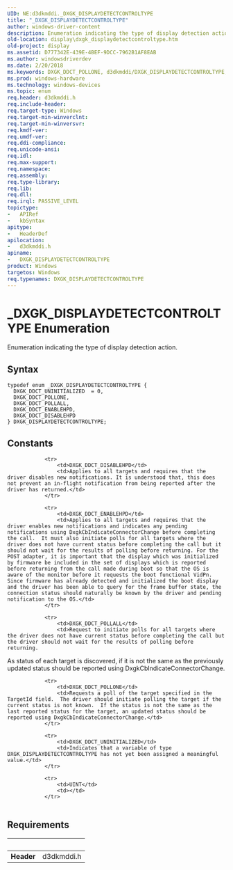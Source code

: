 ```yaml
---
UID: NE:d3dkmddi._DXGK_DISPLAYDETECTCONTROLTYPE
title: "_DXGK_DISPLAYDETECTCONTROLTYPE"
author: windows-driver-content
description: Enumeration indicating the type of display detection action.
old-location: display\dxgk_displaydetectcontroltype.htm
old-project: display
ms.assetid: D777342E-439E-4BEF-9DCC-7962B1AF8EAB
ms.author: windowsdriverdev
ms.date: 2/20/2018
ms.keywords: DXGK_DDCT_POLLONE, d3dkmddi/DXGK_DISPLAYDETECTCONTROLTYPE, d3dkmddi/DXGK_DDCT_ENABLEHPD, DXGK_DDCT_UNINITIALIZED, display.dxgk_displaydetectcontroltype, d3dkmddi/DXGK_DDCT_POLLONE, d3dkmddi/DXGK_DDCT_POLLALL, DXGK_DDCT_POLLALL, DXGK_DDCT_DISABLEHPD, d3dkmddi/DXGK_DDCT_DISABLEHPD, DXGK_DISPLAYDETECTCONTROLTYPE, DXGK_DISPLAYDETECTCONTROLTYPE enumeration [Display Devices], d3dkmddi/DXGK_DDCT_UNINITIALIZED, _DXGK_DISPLAYDETECTCONTROLTYPE, DXGK_DDCT_ENABLEHPD
ms.prod: windows-hardware
ms.technology: windows-devices
ms.topic: enum
req.header: d3dkmddi.h
req.include-header: 
req.target-type: Windows
req.target-min-winverclnt: 
req.target-min-winversvr: 
req.kmdf-ver: 
req.umdf-ver: 
req.ddi-compliance: 
req.unicode-ansi: 
req.idl: 
req.max-support: 
req.namespace: 
req.assembly: 
req.type-library: 
req.lib: 
req.dll: 
req.irql: PASSIVE_LEVEL
topictype:
-	APIRef
-	kbSyntax
apitype:
-	HeaderDef
apilocation:
-	d3dkmddi.h
apiname:
-	DXGK_DISPLAYDETECTCONTROLTYPE
product: Windows
targetos: Windows
req.typenames: DXGK_DISPLAYDETECTCONTROLTYPE
---
```


# _DXGK_DISPLAYDETECTCONTROLTYPE Enumeration
Enumeration indicating the type of display detection action.

## Syntax
````
typedef enum _DXGK_DISPLAYDETECTCONTROLTYPE { 
  DXGK_DDCT_UNINITIALIZED  = 0,
  DXGK_DDCT_POLLONE,
  DXGK_DDCT_POLLALL,
  DXGK_DDCT_ENABLEHPD,
  DXGK_DDCT_DISABLEHPD
} DXGK_DISPLAYDETECTCONTROLTYPE;
````

## Constants

<table>
            
                <tr>
                    <td>DXGK_DDCT_DISABLEHPD</td>
                    <td>Applies to all targets and requires that the driver disables new notifications. It is understood that, this does not prevent an in-flight notification from being reported after the driver has returned.</td>
                </tr>
            
                <tr>
                    <td>DXGK_DDCT_ENABLEHPD</td>
                    <td>Applies to all targets and requires that the driver enables new notifications and indicates any pending notifications using DxgkCbIndicateConnectorChange before completing the call.  It must also initiate polls for all targets where the driver does not have current status before completing the call but it should not wait for the results of polling before returning. For the POST adapter, it is important that the display which was initialized by firmware be included in the set of displays which is reported before returning from the call made during boot so that the OS is aware of the monitor before it requests the boot functional VidPn.  Since firmware has already detected and initialized the boot display and the driver has been able to query for the frame buffer state, the connection status should naturally be known by the driver and pending notification to the OS.</td>
                </tr>
            
                <tr>
                    <td>DXGK_DDCT_POLLALL</td>
                    <td>Request to initiate polls for all targets where the driver does not have current status before completing the call but the driver should not wait for the results of polling before returning.
As status of each target is discovered, if it is not the same as the previously updated status should be reported using DxgkCbIndicateConnectorChange.</td>
                </tr>
            
                <tr>
                    <td>DXGK_DDCT_POLLONE</td>
                    <td>Requests a poll of the target specified in the TargetId field.  The driver should initiate polling the target if the current status is not known.  If the status is not the same as the last reported status for the target, an updated status should be reported using DxgkCbIndicateConnectorChange.</td>
                </tr>
            
                <tr>
                    <td>DXGK_DDCT_UNINITIALIZED</td>
                    <td>Indicates that a variable of type DXGK_DISPLAYDETECTCONTROLTYPE has not yet been assigned a meaningful value.</td>
                </tr>
            
                <tr>
                    <td>UINT</td>
                    <td></td>
                </tr>
</table>


## Requirements
| &nbsp; | &nbsp; |
| ---- |:---- |
| **Header** | d3dkmddi.h |